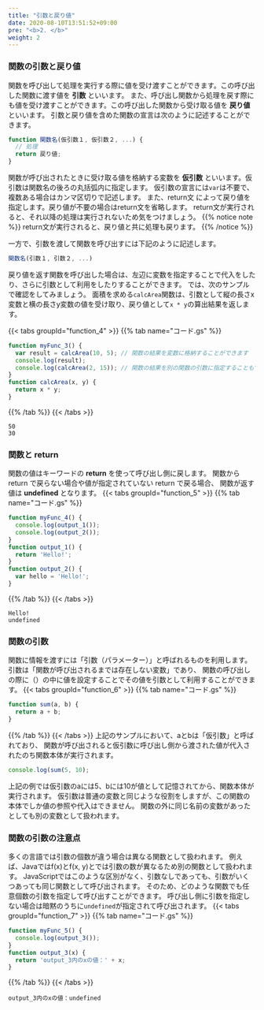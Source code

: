 ```yaml
---
title: "引数と戻り値"
date: 2020-08-10T13:51:52+09:00
pre: "<b>2. </b>"
weight: 2
---
```


### 関数の引数と戻り値
関数を呼び出して処理を実行する際に値を受け渡すことができます。この呼び出した関数に渡す値を **引数** といいます。
また、呼び出し関数から処理を戻す際にも値を受け渡すことができます。この呼び出した関数から受け取る値を **戻り値** といいます。
引数と戻り値を含めた関数の宣言は次のように記述することができます。
```js
function 関数名(仮引数１, 仮引数２, ...) {
  // 処理
  return 戻り値;
}
```
関数が呼び出されたときに受け取る値を格納する変数を **仮引数** といいます。仮引数は関数名の後ろの丸括弧内に指定します。
仮引数の宣言には`var`は不要で、複数ある場合はカンマ区切りで記述します。
また、return文 によって戻り値を指定します。戻り値が不要の場合はreturn文を省略します。
return文が実行されると、それ以降の処理は実行されないため気をつけましょう。
{{% notice note %}}
return文が実行されると、戻り値と共に処理も戻ります。
{{% /notice %}}

一方で、引数を渡して関数を呼び出すには下記のように記述します。
```js
関数名(引数１, 引数２, ...)
```
戻り値を返す関数を呼び出した場合は、左辺に変数を指定することで代入をしたり、さらに引数として利用をしたりすることができます。
では、次のサンプルで確認をしてみましょう。
面積を求める`calcArea`関数は、引数として縦の長さx変数と横の長さy変数の値を受け取り、戻り値として`x * y`の算出結果を返します。

{{< tabs groupId="function_4" >}}
{{% tab name="コード.gs" %}}
```js
function myFunc_3() {
  var result = calcArea(10, 5); // 関数の結果を変数に格納することができます
  console.log(result);
  console.log(calcArea(2, 15)); // 関数の結果を別の関数の引数に指定することもできます
}
function calcArea(x, y) {
  return x * y;
}
```
{{% /tab %}}
{{< /tabs >}}
```
50
30
```

### 関数と return
関数の値はキーワードの **return** を使って呼び出し側に戻します。
関数から return で戻らない場合や値が指定されていない return で戻る場合、
関数が返す値は **undefined** となります。
{{< tabs groupId="function_5" >}}
{{% tab name="コード.gs" %}}
```js
function myFunc_4() {
  console.log(output_1());
  console.log(output_2());
}
function output_1() {
  return 'Hello!';
}
function output_2() {
  var hello = 'Hello!';
}
```
{{% /tab %}}
{{< /tabs >}}
```
Hello!
undefined
```

### 関数の引数
関数に情報を渡すには「引数（パラメーター）」と呼ばれるものを利用します。
引数は「関数が呼び出されるまでは存在しない変数」であり、
関数の呼び出しの際に（）の中に値を設定することでその値を引数として利用することができます。
{{< tabs groupId="function_6" >}}
{{% tab name="コード.gs" %}}
```js
function sum(a, b) {
  return a + b;
}
```
{{% /tab %}}
{{< /tabs >}}
上記のサンプルにおいて、aとbは「仮引数」と呼ばれており、
関数が呼び出されると仮引数に呼び出し側から渡された値が代入されたのち関数本体が実行されます。
```js
console.log(sum(5, 10);
```

上記の例では仮引数のaには5、bには10が値として記憶されてから、関数本体が実行されます。
仮引数は普通の変数と同じような役割をしますが、この関数の本体でしか値の参照や代入はできません。
関数の外に同じ名前の変数があったとしても別の変数として扱われます。

### 関数の引数の注意点
多くの言語では引数の個数が違う場合は異なる関数として扱われます。
例えば、Javaではf(x)とf(x, y)とでは引数の数が異なるため別の関数として扱われます。
JavaScriptではこのような区別がなく、引数なしであっても、引数がいくつあっても同じ関数として呼び出されます。
そのため、どのような関数でも任意個数の引数を指定して呼び出すことができます。
呼び出し側に引数を指定しない場合は暗黙のうちに`undefined`が指定されて呼び出されます。
{{< tabs groupId="function_7" >}}
{{% tab name="コード.gs" %}}
```js
function myFunc_5() {
  console.log(output_3());
}
function output_3(x) {
  return 'output_3内のxの値：' + x;
}
```
{{% /tab %}}
{{< /tabs >}}
```
output_3内のxの値：undefined
```

